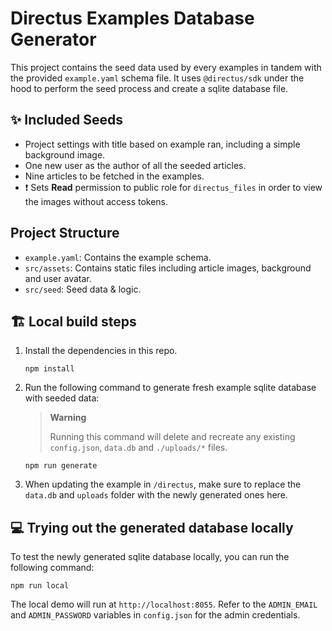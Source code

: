 # Directus Examples Database Generator

This project contains the seed data used by every examples in tandem with the provided `example.yaml` schema file. It uses `@directus/sdk` under the hood to perform the seed process and create a sqlite database file.

## ✨ Included Seeds

- Project settings with title based on example ran, including a simple background image.
- One new user as the author of all the seeded articles.
- Nine articles to be fetched in the examples.
- ❗ Sets **Read** permission to public role for `directus_files` in order to view the images without access tokens.
  
## Project Structure

- `example.yaml`: Contains the example schema.
- `src/assets`: Contains static files including article images, background and user avatar.
- `src/seed`: Seed data & logic.

## 🏗 Local build steps

1. Install the dependencies in this repo.

    ```shell
    npm install
    ```

2. Run the following command to generate fresh example sqlite database with seeded data:

    > **Warning**
    >
    > Running this command will delete and recreate any existing `config.json`, `data.db` and `./uploads/*` files.

    ```shell
    npm run generate
    ```

3. When updating the example in `/directus`, make sure to replace the `data.db` and `uploads` folder with the newly generated ones here.

## 💻 Trying out the generated database locally

To test the newly generated sqlite database locally, you can run the following command:

```shell
npm run local
```

The local demo will run at `http://localhost:8055`. Refer to the `ADMIN_EMAIL` and `ADMIN_PASSWORD` variables in `config.json` for the admin credentials.
